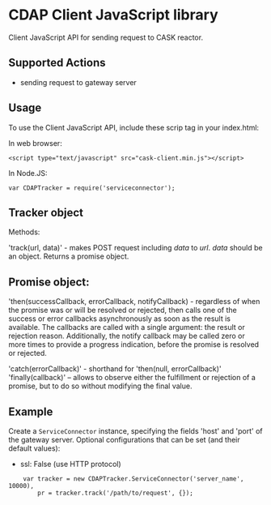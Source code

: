 # CDAP Client JavaScript library

Client JavaScript API for sending request to CASK reactor.

## Supported Actions

- sending request to gateway server

## Usage

 To use the Client JavaScript API, include these scrip tag in your index.html:

In web browser:
```
<script type="text/javascript" src="cask-client.min.js"></script>
```

In Node.JS:
```
var CDAPTracker = require('serviceconnector');
```

## Tracker object
Methods:

  'track(url, data)' - makes POST request including *data* to *url*. *data* should be an object.
                       Returns a promise object.

## Promise object:

  'then(successCallback, errorCallback, notifyCallback)     - regardless of when the promise was or will be resolved or rejected, then calls one of the success or error callbacks asynchronously as soon as the result is available. The callbacks are called with a single argument: the result or rejection reason. Additionally, the notify callback may be called zero or more times to provide a progress indication, before the promise is resolved or rejected.

  'catch(errorCallback)'        - shorthand for 'then(null, errorCallback)'
  'finally(callback)'           – allows to observe either the fulfillment or rejection of a promise, but to do so without modifying the final value.

## Example

Create a ```ServiceConnector``` instance, specifying the fields 'host' and 'port' of the gateway server. 
Optional configurations that can be set (and their default values):

  - ssl: False (use HTTP protocol)

```
    var tracker = new CDAPTracker.ServiceConnector('server_name', 10000),
        pr = tracker.track('/path/to/request', {});
```
